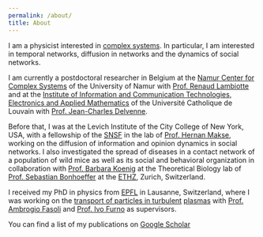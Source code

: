 ```yaml
---
permalink: /about/
title: About
---
```


I am a physicist interested in [complex systems](https://en.wikipedia.org/wiki/Complex_systems). In particular,
I am interested in temporal networks, diffusion in networks and the dynamics of social networks. 

I am currently a postdoctoral researcher in Belgium at the [Namur Center for Complex Systems](http://www.naxys.be/) of the University of Namur with [Prof. Renaud Lambiotte](http://xn.unamur.be/) and at the [Institute of Information and Communication Technologies, Electronics and Applied Mathematics](https://uclouvain.be/fr/node/2107) of the Université Catholique de Louvain with [Prof. Jean-Charles Delvenne](https://perso.uclouvain.be/jean-charles.delvenne/welcome.html).

Before that, I was at the Levich Institute of the City College of New York, USA, with a fellowship of the [SNSF](http://www.snf.ch/en/funding/careers/early-postdoc-mobility/Pages/default.aspx) in the lab of [Prof. Hernan Makse](http://www-levich.engr.ccny.cuny.edu/webpage/hmakse/research/), working on the diffusion of information and opinion dynamics in social networks.
I also investigated the spread of diseases in a contact network of a population of wild mice as well as its social and behavioral organization in collaboration with [Prof. Barbara Koenig](http://www.ieu.uzh.ch/en/research/behaviour/social) at the Theoretical Biology lab of [Prof. Sebastian Bonhoeffer](http://www.tb.ethz.ch/people/person-detail.html?persid=88316) at the [ETHZ](https://www.ethz.ch/en.html), Zurich, Switzerland.

I received my PhD in physics from [EPFL](http://www.epfl.ch) in Lausanne, Switzerland, where I was working on the [transport of particles in turbulent](https://infoscience.epfl.ch/record/205009) [plasmas](https://en.wikipedia.org/wiki/Plasma_(physics)) with [Prof. Ambrogio Fasoli](https://people.epfl.ch/ambrogio.fasoli) and [Prof. Ivo Furno](https://people.epfl.ch/ivo.furno) as supervisors.

You can find a list of my publications on [Google Scholar](https://scholar.google.com/citations?user=rbHfk1EAAAAJ&hl=en)
